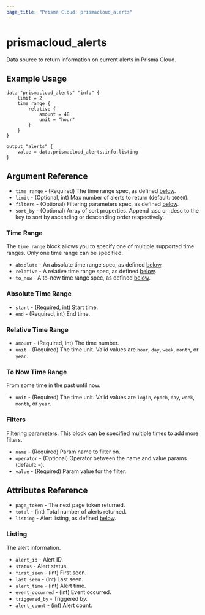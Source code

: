 ```yaml
---
page_title: "Prisma Cloud: prismacloud_alerts"
---
```


# prismacloud_alerts

Data source to return information on current alerts in Prisma Cloud.

## Example Usage

```hcl
data "prismacloud_alerts" "info" {
    limit = 2
    time_range {
        relative {
            amount = 48
            unit = "hour"
        }
    }
}

output "alerts" {
    value = data.prismacloud_alerts.info.listing
}
```

## Argument Reference

* `time_range` - (Required) The time range spec, as defined [below](#time-range).
* `limit` - (Optional, int) Max number of alerts to return (default: `10000`).
* `filters` - (Optional) Filtering parameters spec, as defined [below](#filters).
* `sort_by` - (Optional) Array of sort properties. Append :asc or :desc to the key to sort by ascending or descending order respectively.

### Time Range

The `time_range` block allows you to specify one of multiple supported time ranges.  Only one time range can be specified.

* `absolute` - An absolute time range spec, as defined [below](#absolute-time-range).
* `relative` - A relative time range spec, as defined [below](#relative-time-range).
* `to_now` - A to-now time range spec, as defined [below](#to-now-time-range).

### Absolute Time Range

* `start` - (Required, int) Start time.
* `end` - (Required, int) End time.

### Relative Time Range

* `amount` - (Required, int) The time number.
* `unit` - (Required) The time unit.  Valid values are `hour`, `day`, `week`, `month`, or `year`.

### To Now Time Range

From some time in the past until now.

* `unit` - (Required) The time unit.  Valid values are `login`, `epoch`, `day`, `week`, `month`, or `year`.

### Filters

Filtering parameters.  This block can be specified multiple times to add more filters.

* `name` - (Required) Param name to filter on.
* `operator` - (Optional) Operator between the name and value params (default: `=`).
* `value` - (Required) Param value for the filter.

## Attributes Reference

* `page_token` - The next page token returned.
* `total` - (int) Total number of alerts returned.
* `listing` - Alert listing, as defined [below](#listing).

### Listing

The alert information.

* `alert_id` - Alert ID.
* `status` - Alert status.
* `first_seen` - (int) First seen.
* `last_seen` - (int) Last seen.
* `alert_time` - (int) Alert time.
* `event_occurred` - (int) Event occurred.
* `triggered_by` - Triggered by.
* `alert_count` - (int) Alert count.
